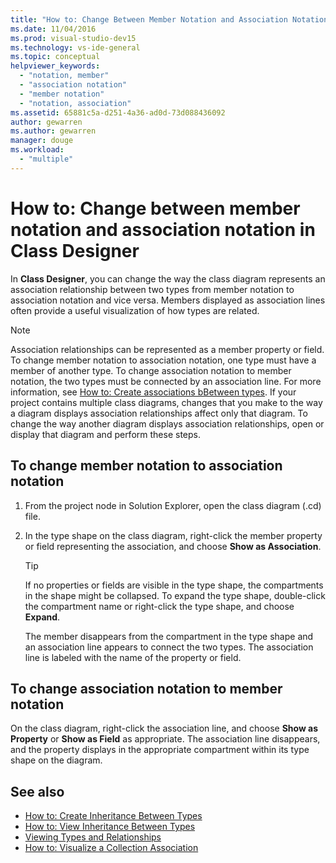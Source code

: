 ```yaml
---
title: "How to: Change Between Member Notation and Association Notation (Class Designer)"
ms.date: 11/04/2016
ms.prod: visual-studio-dev15
ms.technology: vs-ide-general
ms.topic: conceptual
helpviewer_keywords:
  - "notation, member"
  - "association notation"
  - "member notation"
  - "notation, association"
ms.assetid: 65881c5a-d251-4a36-ad0d-73d088436092
author: gewarren
ms.author: gewarren
manager: douge
ms.workload:
  - "multiple"
---
```

# How to: Change between member notation and association notation in Class Designer

In **Class Designer**, you can change the way the class diagram represents an association relationship between two types from member notation to association notation and vice versa. Members displayed as association lines often provide a useful visualization of how types are related.

> [!NOTE]
> Association relationships can be represented as a member property or field. To change member notation to association notation, one type must have a member of another type. To change association notation to member notation, the two types must be connected by an association line. For more information, see [How to: Create associations bBetween types](how-to-create-associations-between-types.md). If your project contains multiple class diagrams, changes that you make to the way a diagram displays association relationships affect only that diagram. To change the way another diagram displays association relationships, open or display that diagram and perform these steps.

## To change member notation to association notation

1.  From the project node in Solution Explorer, open the class diagram (.cd) file.

2.  In the type shape on the class diagram, right-click the member property or field representing the association, and choose **Show as Association**.

    > [!TIP]
    > If no properties or fields are visible in the type shape, the compartments in the shape might be collapsed. To expand the type shape, double-click the compartment name or right-click the type shape, and choose **Expand**.

    The member disappears from the compartment in the type shape and an association line appears to connect the two types. The association line is labeled with the name of the property or field.

## To change association notation to member notation

On the class diagram, right-click the association line, and choose **Show as Property** or **Show as Field** as appropriate. The association line disappears, and the property displays in the appropriate compartment within its type shape on the diagram.

## See also

- [How to: Create Inheritance Between Types](how-to-create-inheritance-between-types.md)
- [How to: View Inheritance Between Types](how-to-view-inheritance-between-types.md)
- [Viewing Types and Relationships](designing-and-viewing-classes-and-types.md)
- [How to: Visualize a Collection Association](how-to-visualize-a-collection-association.md)